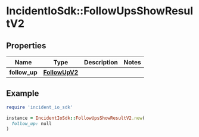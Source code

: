 # IncidentIoSdk::FollowUpsShowResultV2

## Properties

| Name | Type | Description | Notes |
| ---- | ---- | ----------- | ----- |
| **follow_up** | [**FollowUpV2**](FollowUpV2.md) |  |  |

## Example

```ruby
require 'incident_io_sdk'

instance = IncidentIoSdk::FollowUpsShowResultV2.new(
  follow_up: null
)
```

